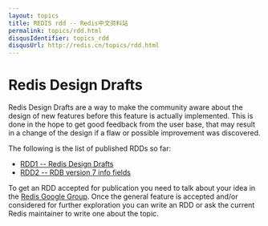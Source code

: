 ```yaml
---
layout: topics
title: REDIS rdd -- Redis中文资料站
permalink: topics/rdd.html
disqusIdentifier: topics_rdd
disqusUrl: http://redis.cn/topics/rdd.html
---
```


Redis Design Drafts
===

Redis Design Drafts are a way to make the community aware about the design of
new features before this feature is actually implemented. This is done in the
hope to get good feedback from the user base, that may result in a change
of the design if a flaw or possible improvement was discovered.

The following is the list of published RDDs so far:

* [RDD1 -- Redis Design Drafts](/topics/rdd-1)
* [RDD2 -- RDB version 7 info fields](/topics/rdd-2)

To get an RDD accepted for publication you need to talk about your idea in
the [Redis Google Group](http://groups.google.com/group/redis-db). Once the
general feature is accepted and/or considered for further exploration you
can write an RDD or ask the current Redis maintainer to write one about the
topic.
